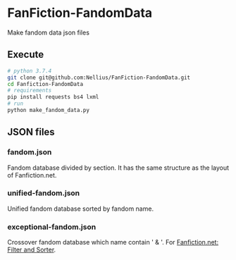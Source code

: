 # FanFiction-FandomData

Make fandom data json files

## Execute

```bash
# python 3.7.4
git clone git@github.com:Nellius/FanFiction-FandomData.git
cd Fanfiction-FandomData
# requirements
pip install requests bs4 lxml
# run
python make_fandom_data.py
```

## JSON files

### fandom.json

Fandom database divided by section. It has the same structure as the layout of Fanfiction.net.

### unified-fandom.json

Unified fandom database sorted by fandom name.

### exceptional-fandom.json

Crossover fandom database which name contain ' & '. For [Fanfiction.net: Filter and Sorter](https://github.com/Nellius/UserScripts/tree/master/Fanfiction.net-Filter-and-Sorter).
